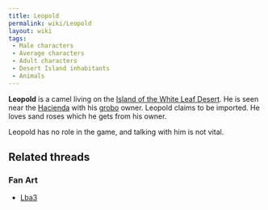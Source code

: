 ```yaml
---
title: Leopold
permalink: wiki/Leopold
layout: wiki
tags:
 - Male characters
 - Average characters
 - Adult characters
 - Desert Island inhabitants
 - Animals
---
```


**Leopold** is a camel living on the [Island of the White Leaf
Desert](Island_of_the_White_Leaf_Desert "wikilink"). He is seen near the
[Hacienda](Hacienda "wikilink") with his [grobo](grobo "wikilink")
owner. Leopold claims to be imported. He loves sand roses which he gets
from his owner.

Leopold has no role in the game, and talking with him is not vital.

## Related threads

### Fan Art

- [Lba3](http://forum.magicball.net/showthread.php?p=112171#post112171)
